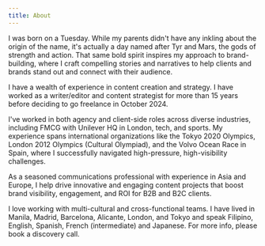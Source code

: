 ```yaml
---
title: About
---
```




I was born on a Tuesday. While my parents didn't have any inkling about the origin of the name, it's actually a day named after Tyr and Mars, the gods of strength and action. That same bold spirit inspires my approach to brand-building, where I craft compelling stories and narratives to help clients and brands stand out and connect with their audience.

I have a wealth of experience in content creation and strategy. I have worked as a writer/editor and content strategist for more than 15 years before deciding to go freelance in October 2024.

I've worked in both agency and client-side roles across diverse industries, including FMCG with Unilever HQ in London, tech, and sports. My experience spans international organizations like the Tokyo 2020 Olympics, London 2012 Olympics (Cultural Olympiad), and the Volvo Ocean Race in Spain, where I successfully navigated high-pressure, high-visibility challenges.

As a seasoned communications professional with experience in Asia and Europe, I help drive innovative and engaging content projects that boost brand visibility, engagement, and ROI for B2B and B2C clients.

I love working with multi-cultural and cross-functional teams. I have lived in Manila, Madrid, Barcelona, Alicante, London, and Tokyo and speak Filipino, English, Spanish, French (intermediate) and Japanese. For more info, please book a discovery call.